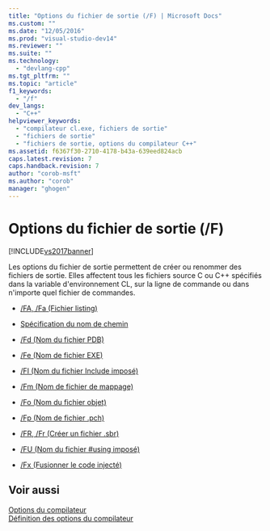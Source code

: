 ```yaml
---
title: "Options du fichier de sortie (/F) | Microsoft Docs"
ms.custom: ""
ms.date: "12/05/2016"
ms.prod: "visual-studio-dev14"
ms.reviewer: ""
ms.suite: ""
ms.technology: 
  - "devlang-cpp"
ms.tgt_pltfrm: ""
ms.topic: "article"
f1_keywords: 
  - "/f"
dev_langs: 
  - "C++"
helpviewer_keywords: 
  - "compilateur cl.exe, fichiers de sortie"
  - "fichiers de sortie"
  - "fichiers de sortie, options du compilateur C++"
ms.assetid: f6367f30-2710-4178-b43a-639eed824acb
caps.latest.revision: 7
caps.handback.revision: 7
author: "corob-msft"
ms.author: "corob"
manager: "ghogen"
---
```

# Options du fichier de sortie (/F)
[!INCLUDE[vs2017banner](../../assembler/inline/includes/vs2017banner.md)]

Les options du fichier de sortie permettent de créer ou renommer des fichiers de sortie.  Elles affectent tous les fichiers source C ou C\+\+ spécifiés dans la variable d'environnement CL, sur la ligne de commande ou dans n'importe quel fichier de commandes.  
  
-   [\/FA, \/Fa \(Fichier listing\)](../../build/reference/fa-fa-listing-file.md)  
  
-   [Spécification du nom de chemin](../../build/reference/specifying-the-pathname.md)  
  
-   [\/Fd \(Nom du fichier PDB\)](../../build/reference/fd-program-database-file-name.md)  
  
-   [\/Fe \(Nom de fichier EXE\)](../../build/reference/fe-name-exe-file.md)  
  
-   [\/FI \(Nom du fichier Include imposé\)](../../build/reference/fi-name-forced-include-file.md)  
  
-   [\/Fm \(Nom de fichier de mappage\)](../../build/reference/fm-name-mapfile.md)  
  
-   [\/Fo \(Nom du fichier objet\)](../../build/reference/fo-object-file-name.md)  
  
-   [\/Fp \(Nom de fichier .pch\)](../../build/reference/fp-name-dot-pch-file.md)  
  
-   [\/FR, \/Fr \(Créer un fichier .sbr\)](../../build/reference/fr-fr-create-dot-sbr-file.md)  
  
-   [\/FU \(Nom du fichier \#using imposé\)](../../build/reference/fu-name-forced-hash-using-file.md)  
  
-   [\/Fx \(Fusionner le code injecté\)](../../build/reference/fx-merge-injected-code.md)  
  
## Voir aussi  
 [Options du compilateur](../../build/reference/compiler-options.md)   
 [Définition des options du compilateur](../../build/reference/setting-compiler-options.md)